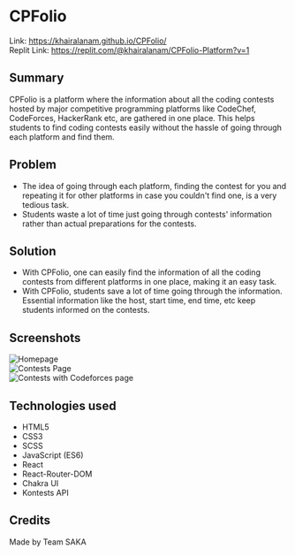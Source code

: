 # CPFolio

Link: https://khairalanam.github.io/CPFolio/  <br/>
Replit Link: https://replit.com/@khairalanam/CPFolio-Platform?v=1

## Summary

CPFolio is a platform where the information about all the coding contests hosted by major competitive programming platforms like CodeChef, CodeForces, HackerRank etc, are gathered in one place. This helps students to find coding contests easily without the hassle of going through each platform and find them.

## Problem

* The idea of going through each platform, finding the contest for you and repeating it for other platforms in case you couldn't find one, is a very tedious task.
* Students waste a lot of time just going through contests' information rather than actual preparations for the contests.

## Solution

* With CPFolio, one can easily find the information of all the coding contests from different platforms in one place, making it an easy task.
* With CPFolio, students save a lot of time going through the information. Essential information like the host, start time, end time, etc keep students informed on the contests.

## Screenshots

![Homepage](https://user-images.githubusercontent.com/84736189/211146308-be65fe9a-a000-4137-90af-2f343e33eba4.PNG)
<br/>
![Contests Page](https://user-images.githubusercontent.com/84736189/211146332-1331dcb0-72cd-494f-886b-49099829797e.PNG)
<br/>
![Contests with Codeforces page](https://user-images.githubusercontent.com/84736189/211146392-ec7d566d-45a3-42f4-a22b-9d4ad66dd5d5.PNG)

## Technologies used

* HTML5
* CSS3
* SCSS
* JavaScript (ES6)
* React
* React-Router-DOM
* Chakra UI
* Kontests API

## Credits

Made by Team SAKA <br/>


